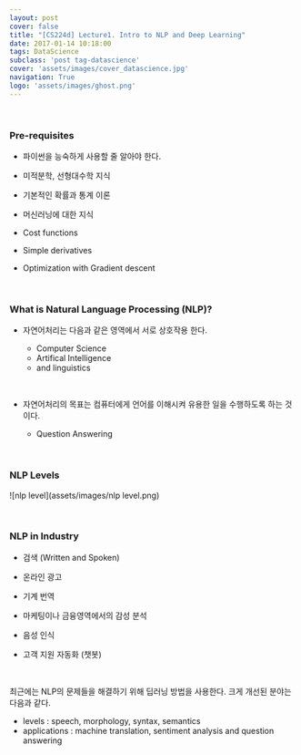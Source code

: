 ```yaml
---
layout: post
cover: false
title: "[CS224d] Lecture1. Intro to NLP and Deep Learning"
date: 2017-01-14 10:18:00
tags: DataScience
subclass: 'post tag-datascience'
cover: 'assets/images/cover_datascience.jpg'
navigation: True
logo: 'assets/images/ghost.png'
---
```


   ​

### Pre-requisites

-  파이썬을 능숙하게 사용할 줄 알아야 한다.
-  미적분학, 선형대수학 지식
-  기본적인 확률과 통계 이론
-  머신러닝에 대한 지식
-  Cost functions
-  Simple derivatives
-  Optimization with Gradient descent

   ​

### What is Natural Language Processing (NLP)?

- 자연어처리는 다음과 같은 영역에서 서로 상호작용 한다.
  - Computer Science
  - Artifical Intelligence
  - and linguistics

   ​

- 자연어처리의 목표는 컴퓨터에게 언어를 이해시켜 유용한 일을 수행하도록 하는 것이다.
  - Question Answering

   ​

### NLP Levels

![nlp level](assets/images/nlp level.png)


   ​
### NLP in Industry

- 검색 (Written and Spoken)
- 온라인 광고
- 기계 번역
- 마케팅이나 금융영역에서의 감성 분석
- 음성 인식
- 고객 지원 자동화 (챗봇)

   ​

최근에는 NLP의 문제들을 해결하기 위해 딥러닝 방법을 사용한다. 크게 개선된 분야는 다음과 같다.

- levels : speech, morphology, syntax, semantics
- applications : machine translation, sentiment analysis and question answering
